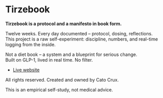 # Tirzebook

**Tirzebook is a protocol and a manifesto in book form.**

Twelve weeks. Every day documented – protocol, dosing, reflections.  
This project is a raw self-experiment: discipline, numbers, and real-time logging from the inside.

Not a diet book – a system and a blueprint for serious change.  
Built on GLP-1, lived in real time. No filter.

- [Live website](https://tirzebook.com/)

All rights reserved. Created and owned by Cato Crux.

This is an empirical self-study, not medical advice.
